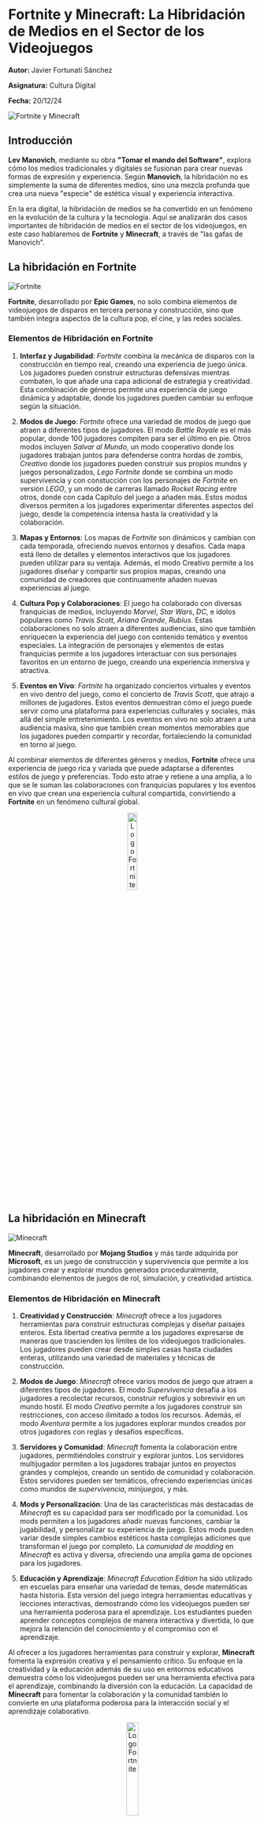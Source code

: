 #  Fortnite y Minecraft: La Hibridación de Medios en el Sector de los Videojuegos

**Autor:** Javier Fortunati Sánchez

**Asignatura:** Cultura Digital

**Fecha:** 20/12/24

![Fortnite y Minecraft](https://static1.srcdn.com/wordpress/wp-content/uploads/2019/12/Fortnite-Minecraft-Cover.jpg)

## Introducción
**Lev Manovich**, mediante su obra **"Tomar el mando del Software"**, explora cómo los medios tradicionales y digitales se fusionan para crear nuevas formas de expresión y experiencia. Según **Manovich**, la hibridación no es simplemente la suma de diferentes medios, sino una mezcla profunda que crea una nueva "especie" de estética visual y experiencia interactiva.

En la era digital, la hibridación de medios se ha convertido en un fenómeno en la evolución de la cultura y la tecnología. Aquí se analizarán dos casos importantes de hibridación de medios en el sector de los videojuegos, en este caso hablaremos de **Fortnite** y **Minecraft**, a través de "las gafas de Manovich".

## La hibridación en Fortnite

![Fortnite](https://www.nintendo.com/eu/media/images/10_share_images/games_15/nintendo_switch_download_software_1/2x1_NSwitchDS_Fortnite.jpg)

**Fortnite**, desarrollado por **Epic Games**, no solo combina elementos de videojuegos de disparos en tercera persona y construcción, sino que también integra aspectos de la cultura pop, el cine, y las redes sociales.

### Elementos de Hibridación en Fortnite

1. **Interfaz y Jugabilidad**: *Fortnite* combina la mecánica de disparos con la construcción en tiempo real, creando una experiencia de juego única. Los jugadores pueden construir estructuras defensivas mientras combaten, lo que añade una capa adicional de estrategia y creatividad. Esta combinación de géneros permite una experiencia de juego dinámica y adaptable, donde los jugadores pueden cambiar su enfoque según la situación.

2. **Modos de Juego**: *Fortnite* ofrece una variedad de modos de juego que atraen a diferentes tipos de jugadores. El modo *Battle Royale* es el más popular, donde 100 jugadores compiten para ser el último en pie. Otros modos incluyen *Salvar al Mundo*, un modo cooperativo donde los jugadores trabajan juntos para defenderse contra hordas de zombis, *Creativo* donde los jugadores pueden construir sus propios mundos y juegos personalizados, *Lego Fortnite* donde se combina un modo supervivencia y con constucción con los personajes de *Fortnite* en versión *LEGO*, y un modo de carreras llamado *Rocket Racing* entre otros, donde con cada Capítulo del juego a añaden más. Estos modos diversos permiten a los jugadores experimentar diferentes aspectos del juego, desde la competencia intensa hasta la creatividad y la colaboración.

3. **Mapas y Entornos**: Los mapas de *Fortnite* son dinámicos y cambian con cada temporada, ofreciendo nuevos entornos y desafíos. Cada mapa está lleno de detalles y elementos interactivos que los jugadores pueden utilizar para su ventaja. Además, el modo Creativo permite a los jugadores diseñar y compartir sus propios mapas, creando una comunidad de creadores que continuamente añaden nuevas experiencias al juego.

4. **Cultura Pop y Colaboraciones**: El juego ha colaborado con diversas franquicias de medios, incluyendo *Marvel*, *Star Wars*, *DC*, e ídolos populares como *Travis Scott*, *Ariana Grande*, *Rubius*. Estas colaboraciones no solo atraen a diferentes audiencias, sino que también enriquecen la experiencia del juego con contenido temático y eventos especiales. La integración de personajes y elementos de estas franquicias permite a los jugadores interactuar con sus personajes favoritos en un entorno de juego, creando una experiencia inmersiva y atractiva.

5. **Eventos en Vivo**: *Fortnite* ha organizado conciertos virtuales y eventos en vivo dentro del juego, como el concierto de *Travis Scott*, que atrajo a millones de jugadores. Estos eventos demuestran cómo el juego puede servir como una plataforma para experiencias culturales y sociales, más allá del simple entretenimiento. Los eventos en vivo no solo atraen a una audiencia masiva, sino que también crean momentos memorables que los jugadores pueden compartir y recordar, fortaleciendo la comunidad en torno al juego.

Al combinar elementos de diferentes géneros y medios, **Fortnite** ofrece una experiencia de juego rica y variada que puede adaptarse a diferentes estilos de juego y preferencias. Todo esto atrae y retiene a una amplia, a lo que se le suman las colaboraciones con franquicias populares y los eventos en vivo que crean una experiencia cultural compartida, convirtiendo a **Fortnite** en un fenómeno cultural global.

<p style= "text-align: center;"><img src="https://upload.wikimedia.org/wikipedia/commons/7/7c/Fortnite_F_lettermark_logo.png" alt= "Logo Fortnite"  style="width:20%; height:20%;">

## La hibridación en Minecraft
![Minecraft](https://www.nintendo.com/eu/media/images/10_share_images/games_15/nintendo_switch_4/2x1_NSwitch_Minecraft_image1280w.jpg)

**Minecraft**, desarrollado por **Mojang Studios** y más tarde adquirida por **Microsoft**, es un juego de construcción y supervivencia que permite a los jugadores crear y explorar mundos generados proceduralmente, combinando elementos de juegos de rol, simulación, y creatividad artística.

### Elementos de Hibridación en Minecraft

1. **Creatividad y Construcción**: *Minecraft* ofrece a los jugadores herramientas para construir estructuras complejas y diseñar paisajes enteros. Esta libertad creativa permite a los jugadores expresarse de maneras que trascienden los límites de los videojuegos tradicionales. Los jugadores pueden crear desde simples casas hasta ciudades enteras, utilizando una variedad de materiales y técnicas de construcción.

2. **Modos de Juego**: *Minecraft* ofrece varios modos de juego que atraen a diferentes tipos de jugadores. El modo *Supervivencia* desafía a los jugadores a recolectar recursos, construir refugios y sobrevivir en un mundo hostil. El modo *Creativo* permite a los jugadores construir sin restricciones, con acceso ilimitado a todos los recursos. Además, el modo *Aventura* permite a los jugadores explorar mundos creados por otros jugadores con reglas y desafíos específicos.

3. **Servidores y Comunidad**: *Minecraft* fomenta la colaboración entre jugadores, permitiéndoles construir y explorar juntos. Los servidores multijugador permiten a los jugadores trabajar juntos en proyectos grandes y complejos, creando un sentido de comunidad y colaboración. Estos servidores pueden ser temáticos, ofreciendo experiencias únicas como mundos de *supervivencia*, *minijuegos*, y más.

4. **Mods y Personalización**: Una de las características más destacadas de *Minecraft* es su capacidad para ser modificado por la comunidad. Los mods permiten a los jugadores añadir nuevas funciones, cambiar la jugabilidad, y personalizar su experiencia de juego. Estos mods pueden variar desde simples cambios estéticos hasta complejas adiciones que transforman el juego por completo. La *comunidad de modding* en *Minecraft* es activa y diversa, ofreciendo una amplia gama de opciones para los jugadores.

5. **Educación y Aprendizaje**: *Minecraft Education Edition* ha sido utilizado en escuelas para enseñar una variedad de temas, desde matemáticas hasta historia. Esta versión del juego integra herramientas educativas y lecciones interactivas, demostrando cómo los videojuegos pueden ser una herramienta poderosa para el aprendizaje. Los estudiantes pueden aprender conceptos complejos de manera interactiva y divertida, lo que mejora la retención del conocimiento y el compromiso con el aprendizaje.

Al ofrecer a los jugadores herramientas para construir y explorar, **Minecraft** fomenta la expresión creativa y el pensamiento crítico. Su enfoque en la creatividad y la educación además de su uso en entornos educativos demuestra cómo los videojuegos pueden ser una herramienta efectiva para el aprendizaje, combinando la diversión con la educación. La capacidad de **Minecraft** para fomentar la colaboración y la comunidad también lo convierte en una plataforma poderosa para la interacción social y el aprendizaje colaborativo.

<p style= "text-align: center;"><img src="https://i.pinimg.com/222x/82/b2/1f/82b21fe6d9166c673eed585a5fc38ef5.jpg" alt= "Logo Fortnite"  style="width:22%; height:22%;">

## Conclusión

Tanto **Fortnite** como **Minecraft** representan ejemplos contemporáneos de hibridación de medios, tal como lo describe **Lev Manovich**. Estos juegos no solo combinan diferentes elementos de medios tradicionales y digitales, sino que también crean nuevas formas de interacción y experiencia que trascienden las fronteras de los medios individuales. A través de la hibridación, estos juegos no solo entretienen, sino que también educan, conectan y enriquecen la cultura digital.

![Minecraft&Fortnite](https://cdn-0001.qstv.on.epicgames.com/rYzDBKUbJJCwEOSbJY/image/landscape_comp.jpeg)
## Bibliografía y Referencias

Estas son las fuentes de información y de referencia que he usado para este ensayo:

- Manovich, Lev. (2013). El Software toma el mando. Editorial UOC.
- GitHub - mgea/PEC3_Manovich_Reloaded.
- Fortnite - Epic Games.
- Minecraft - Mojang Studios.
- Multimedia UOC - Remediación, multimedia e hibridación de los medios.
- Academia.edu - Ensayo situacional no lineal Fortnite v | Carolina Di Palma.
- Espinof - 'Minecraft' quiere hacerse realidad: llegará a parques temáticos de todo el mundo.

----

Todas las imágenes de este *GitHub* han sido utilizadas para complementar la información de una manera visualmente más llamativa y para un uso académico, los enlaces a estas se pueden encontrar en el código de este .md, y los derechos de dichas imágenes pertenecen a sus respectivos creadores.#  Fortnite y Minecraft: La Hibridación de Medios en el Sector de los Videojuegos
